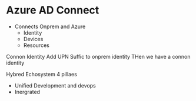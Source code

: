 # Azure AD Connect
* Connects Onprem and Azure
    * Identity
    * Devices
    * Resources


Connon Identity
    Add UPN Suffic to onprem identity
    THen we have a connon identity

Hybred Echosystem
4 pillaes
* Unified Development and devops
* Inergrated 